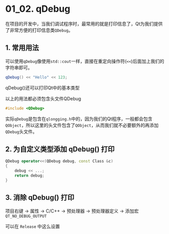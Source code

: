 # 01_02. qDebug

在项目的开发中，当我们调试程序时，最常用的就是打印信息了，Qt为我们提供了非常方便的打印信息类`QDebug`。

## 1. 常用用法

可以使用`qDebug`像使用`std::cout`一样，直接在重定向操作符(`<<`)后面加上我们的字符串即可。

```c++
qDebug() << "Hello" << 123;
```

qDebug()还可以打印Qt中的基本类型

以上的用法都必须包含头文件QDebug

```c++
#include <QDebug>
```

实际`qDebug`是包含在`qlongging.h`中的，因为我们的Qt程序，一般都会包含`QObject`，所以这里的头文件包含了`QObject`，从而我们就不必要额外的再添加`QDebug`头文件。

## 2. 为自定义类型添加 qDebug() 打印

```cpp
QDebug operator<<(QDebug debug, const Class &c)
{
    debug << ...;
    return debug;
}
```

## 3. 消除 qDebug() 打印

项目右键 -> 属性 -> C/C++ -> 预处理器 -> 预处理器定义 -> 添加宏 `QT_NO_DEBUG_OUTPUT` 

可以在 `Release` 中这么设置